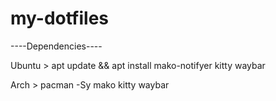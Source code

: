 # my-dotfiles
----Dependencies----

Ubuntu > apt update && apt install mako-notifyer kitty waybar

Arch > pacman -Sy mako kitty waybar 

